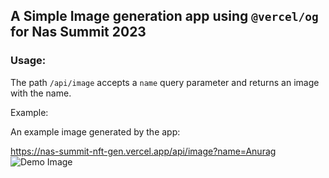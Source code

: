 ## A Simple Image generation app using `@vercel/og` for Nas Summit 2023

### Usage:

The path `/api/image` accepts a `name` query parameter and returns an image with the name.

Example:

An example image generated by the app:

https://nas-summit-nft-gen.vercel.app/api/image?name=Anurag
![Demo Image](https://nas-summit-nft-gen.vercel.app/api/image?name=Anurag)
